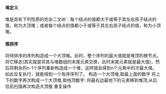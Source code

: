 #### 堆定义
堆是具有下列性质的完全二叉树：每个结点的值都大于或等于其左右孩子结点的值，称为大顶堆；或者每个结点的值都小于或等于其左右孩子结点的值，称为小顶堆。
#### 推排序
将待排序的序列构造成一个大顶堆。此时，整个序列的最大值就是堆顶的根节点。
将它移走(其实就是将其与堆数组的末尾元素交换，此时末尾元素就是最大值)，然后将剩余的n-1个序列重新构造成一个堆，这样就会得到n个元素中的次最大值。如此反复执行，就能得到一个有序序列了。
构造一个大顶堆,取最上面的数字
将上下的数字再次构成一个大顶堆,取栈顶数字: 将最右边最地下的元素移到堆顶,从后往前扫描再次构造大顶推
重复操作